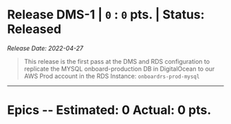 # Release DMS-1 | `0` : `0` pts. | Status: Released
_Release Date: 2022-04-27_


 > This release is the first pass at the DMS and RDS configuration to replicate the MYSQL onboard-production DB in DigitalOcean to our AWS Prod account in the RDS Instance: `onboardrs-prod-mysql`
---
# Epics -- Estimated: 0  Actual: 0 pts.

